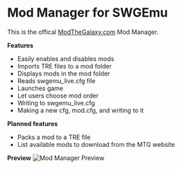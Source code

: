 ﻿# Mod Manager for SWGEmu

This is the offical [ModTheGalaxy.com](https://modthegalaxy.com/) Mod Manager.


**Features**
* Easily enables and disables mods
* Imports TRE files to a mod folder
* Displays mods in the mod folder
* Reads swgemu_live.cfg file
* Launches game
* Let users choose mod order
* Writing to swgemu_live.cfg
* Making a new cfg, mod.cfg, and writing to it

**Planned features**
* Packs a mod to a TRE file 
* List available mods to download from the MTG website

**Preview**
![Mod Manager Preview](https://media.discordapp.net/attachments/605830172721283082/1087615977262420008/image.png)